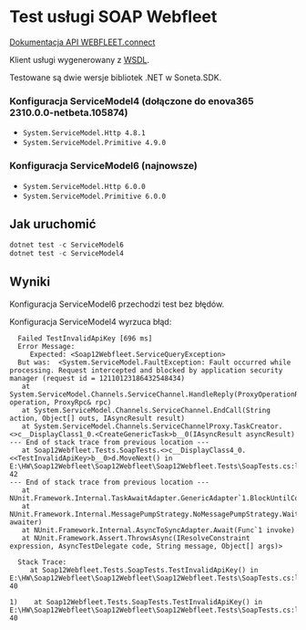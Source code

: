 # Test usługi SOAP Webfleet
[Dokumentacja API WEBFLEET.connect](https://www.webfleet.com/static/help/webfleet-connect/en_gb/index.html)

Klient usługi wygenerowany z [WSDL](https://soap.webfleet.com/v1.33/addressService?wsdl).

Testowane są dwie wersje bibliotek .NET w Soneta.SDK.

### Konfiguracja ServiceModel4 (dołączone do enova365 2310.0.0-netbeta.105874)
* `System.ServiceModel.Http 4.8.1`
* `System.ServiceModel.Primitive 4.9.0`
### Konfiguracja ServiceModel6 (najnowsze)
* `System.ServiceModel.Http 6.0.0`
* `System.ServiceModel.Primitive 6.0.0`

## Jak uruchomić
```powershell
dotnet test -c ServiceModel6
dotnet test -c ServiceModel4
```

## Wyniki
Konfiguracja ServiceModel6 przechodzi test bez błędów.

Konfiguracja ServiceModel4 wyrzuca błąd:
```log
  Failed TestInvalidApiKey [696 ms]
  Error Message:
     Expected: <Soap12Webfleet.ServiceQueryException>
  But was:  <System.ServiceModel.FaultException: Fault occurred while processing. Request intercepted and blocked by application security manager (request id = 12110123186432548434)
   at System.ServiceModel.Channels.ServiceChannel.HandleReply(ProxyOperationRuntime operation, ProxyRpc& rpc)
   at System.ServiceModel.Channels.ServiceChannel.EndCall(String action, Object[] outs, IAsyncResult result)
   at System.ServiceModel.Channels.ServiceChannelProxy.TaskCreator.<>c__DisplayClass1_0.<CreateGenericTask>b__0(IAsyncResult asyncResult)
--- End of stack trace from previous location ---
   at Soap12Webfleet.Tests.SoapTests.<>c__DisplayClass4_0.<<TestInvalidApiKey>b__0>d.MoveNext() in E:\HW\Soap12Webfleet\Soap12Webfleet\Soap12Webfleet.Tests\SoapTests.cs:line 42
--- End of stack trace from previous location ---
   at NUnit.Framework.Internal.TaskAwaitAdapter.GenericAdapter`1.BlockUntilCompleted()
   at NUnit.Framework.Internal.MessagePumpStrategy.NoMessagePumpStrategy.WaitForCompletion(AwaitAdapter awaiter)
   at NUnit.Framework.Internal.AsyncToSyncAdapter.Await(Func`1 invoke)
   at NUnit.Framework.Assert.ThrowsAsync(IResolveConstraint expression, AsyncTestDelegate code, String message, Object[] args)>

  Stack Trace:
     at Soap12Webfleet.Tests.SoapTests.TestInvalidApiKey() in E:\HW\Soap12Webfleet\Soap12Webfleet\Soap12Webfleet.Tests\SoapTests.cs:line 40

1)    at Soap12Webfleet.Tests.SoapTests.TestInvalidApiKey() in E:\HW\Soap12Webfleet\Soap12Webfleet\Soap12Webfleet.Tests\SoapTests.cs:line 40
```

